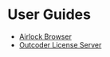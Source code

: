 ﻿<style> @import url("MainStyles.css"); </style>

# User Guides

* [Airlock Browser](/Products/LicenseServer/UserGuides/V1/LicenseServerUserGuide.html)
* [Outcoder License Server](/Products/LicenseServer/UserGuides/V1/LicenseServerUserGuide.html)